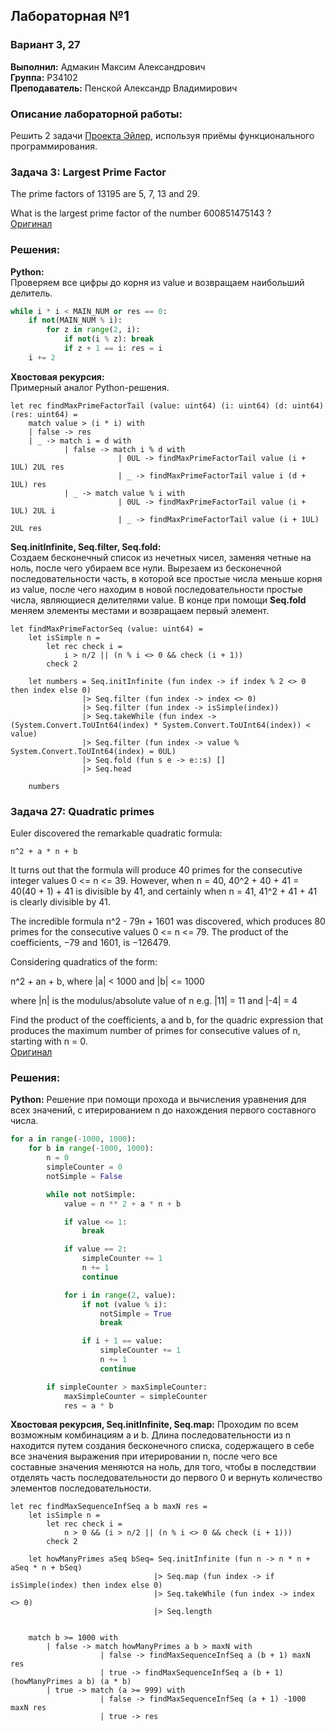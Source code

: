 ## Лабораторная №1 

### Вариант 3, 27

<b>Выполнил:</b> Адмакин Максим Александрович \
<b>Группа:</b> P34102 \
<b>Преподаватель:</b> Пенской Александр Владимирович

### Описание лабораторной работы: 
Решить 2 задачи [Проекта Эйлер](https://projecteuler.net), используя приёмы функционального программирования. 

### Задача 3: Largest Prime Factor

The prime factors of 13195 are 5, 7, 13 and 29.

What is the largest prime factor of the number 600851475143 ?\
[Оригинал](https://projecteuler.net/problem=3)

### Решения: 

<b>Python:</b> \
Проверяем все цифры до корня из value и возвращаем наибольший делитель.
```python
while i * i < MAIN_NUM or res == 0:
	if not(MAIN_NUM % i):
		for z in range(2, i):
			if not(i % z): break
			if z + 1 == i: res = i
	i += 2
```
<b>Хвостовая рекурсия:</b> \
Примерный аналог Python-решения.
```f#
let rec findMaxPrimeFactorTail (value: uint64) (i: uint64) (d: uint64) (res: uint64) = 
    match value > (i * i) with
    | false -> res
    | _ -> match i = d with
            | false -> match i % d with 
                        | 0UL -> findMaxPrimeFactorTail value (i + 1UL) 2UL res
                        | _ -> findMaxPrimeFactorTail value i (d + 1UL) res
            | _ -> match value % i with 
                        | 0UL -> findMaxPrimeFactorTail value (i + 1UL) 2UL i
                        | _ -> findMaxPrimeFactorTail value (i + 1UL) 2UL res
```
<b>Seq.initInfinite, Seq.filter, Seq.fold:</b>\
Создаем бесконечный список из нечетных чисел, заменяя четные на ноль, после чего убираем все нули. 
Вырезаем из бесконечной последовательности часть, в которой все простые числа меньше корня из value, 
после чего находим в новой последовательности простые числа, являющиеся делителями value. 
В конце при помощи <b>Seq.fold</b> меняем элементы местами и возвращаем первый элемент. 
```f#
let findMaxPrimeFactorSeq (value: uint64) = 
    let isSimple n =
        let rec check i =
            i > n/2 || (n % i <> 0 && check (i + 1))
        check 2

    let numbers = Seq.initInfinite (fun index -> if index % 2 <> 0 then index else 0) 
                |> Seq.filter (fun index -> index <> 0) 
                |> Seq.filter (fun index -> isSimple(index))
                |> Seq.takeWhile (fun index -> (System.Convert.ToUInt64(index) * System.Convert.ToUInt64(index)) < value) 
                |> Seq.filter (fun index -> value % System.Convert.ToUInt64(index) = 0UL)
                |> Seq.fold (fun s e -> e::s) []
                |> Seq.head
    
    numbers
```
### Задача 27: Quadratic primes

Euler discovered the remarkable quadratic formula:

```
n^2 + a * n + b
```
It turns out that the formula will produce 40 primes for the consecutive integer values 0 <= n <= 39. However, when n = 40, 40^2 + 40 + 41 = 40(40 + 1) + 41 is divisible by 41, and certainly when n = 41, 41^2 + 41 + 41 is clearly divisible by 41. 

The incredible formula n^2 - 79n + 1601 was discovered, which produces 80 primes for the consecutive values 0 <= n <= 79. The product of the coefficients, −79 and 1601, is −126479.

Considering quadratics of the form: 

n^2 + an + b, where |a| < 1000 and |b| <= 1000

where |n| is the modulus/absolute value of n
e.g. |11| = 11 and |-4| = 4

Find the product of the coefficients, a and b, for the quadric expression that produces the maximum number of primes for consecutive values of n, starting with n = 0.\
[Оригинал](https://projecteuler.net/problem=27)
### Решения: 

<b>Python:</b>
Решение при помощи прохода и вычисления уравнения для всех значений, с итерированием n до нахождения первого составного числа. 
```python
for a in range(-1000, 1000):
    for b in range(-1000, 1000):
        n = 0
        simpleCounter = 0
        notSimple = False

        while not notSimple:
            value = n ** 2 + a * n + b

            if value <= 1:
                break

            if value == 2:
                simpleCounter += 1
                n += 1
                continue

            for i in range(2, value):
                if not (value % i):
                    notSimple = True
                    break

                if i + 1 == value:
                    simpleCounter += 1
                    n += 1
                    continue

        if simpleCounter > maxSimpleCounter:
            maxSimpleCounter = simpleCounter
            res = a * b
```
<b>Хвостовая рекурсия, Seq.initInfinite, Seq.map:</b>
Проходим по всем возможным комбинациям a и b. Длина последовательности из n находится путем создания бесконечного списка, содержащего в себе все значения выражения при итерировании n, после чего все составные значения меняются на ноль, для того, чтобы в последствии отделять часть последовательности до первого 0 и вернуть количество элементов последовательности. 
```f#
let rec findMaxSequenceInfSeq a b maxN res = 
    let isSimple n =
        let rec check i =
            n > 0 && (i > n/2 || (n % i <> 0 && check (i + 1)))
        check 2

    let howManyPrimes aSeq bSeq= Seq.initInfinite (fun n -> n * n + aSeq * n + bSeq) 
                                |> Seq.map (fun index -> if isSimple(index) then index else 0)
                                |> Seq.takeWhile (fun index -> index <> 0)
                                |> Seq.length
   

    match b >= 1000 with
        | false -> match howManyPrimes a b > maxN with  
                    | false -> findMaxSequenceInfSeq a (b + 1) maxN res  
                    | true -> findMaxSequenceInfSeq a (b + 1) (howManyPrimes a b) (a * b)
        | true -> match (a >= 999) with
                    | false -> findMaxSequenceInfSeq (a + 1) -1000 maxN res
                    | true -> res  
```
